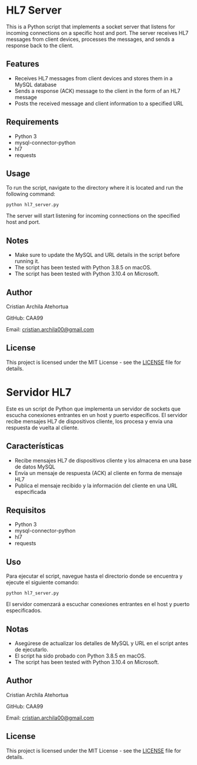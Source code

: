 # HL7 Server

This is a Python script that implements a socket server that listens for incoming connections on a specific host and port. The server receives HL7 messages from client devices, processes the messages, and sends a response back to the client.

## Features

- Receives HL7 messages from client devices and stores them in a MySQL database
- Sends a response (ACK) message to the client in the form of an HL7 message
- Posts the received message and client information to a specified URL

## Requirements

- Python 3
- mysql-connector-python
- hl7
- requests

## Usage

To run the script, navigate to the directory where it is located and run the following command:

`python hl7_server.py`

The server will start listening for incoming connections on the specified host and port.

## Notes

- Make sure to update the MySQL and URL details in the script before running it.
- The script has been tested with Python 3.8.5 on macOS.
- The script has been tested with Python 3.10.4 on Microsoft.

## Author

Cristian Archila Atehortua

GitHub: CAA99

Email: cristian.archila00@gmail.com

## License

This project is licensed under the MIT License - see the [LICENSE](LICENSE) file for details.


# Servidor HL7

Este es un script de Python que implementa un servidor de sockets que escucha conexiones entrantes en un host y puerto específicos. El servidor recibe mensajes HL7 de dispositivos cliente, los procesa y envía una respuesta de vuelta al cliente.

## Características

- Recibe mensajes HL7 de dispositivos cliente y los almacena en una base de datos MySQL
- Envía un mensaje de respuesta (ACK) al cliente en forma de mensaje HL7
- Publica el mensaje recibido y la información del cliente en una URL especificada

## Requisitos

- Python 3
- mysql-connector-python
- hl7
- requests

## Uso

Para ejecutar el script, navegue hasta el directorio donde se encuentra y ejecute el siguiente comando:

`python hl7_server.py`


El servidor comenzará a escuchar conexiones entrantes en el host y puerto especificados.

## Notas

- Asegúrese de actualizar los detalles de MySQL y URL en el script antes de ejecutarlo.
- El script ha sido probado con Python 3.8.5 en macOS.
- The script has been tested with Python 3.10.4 on Microsoft.

## Author

Cristian Archila Atehortua

GitHub: CAA99

Email: cristian.archila00@gmail.com

## License

This project is licensed under the MIT License - see the [LICENSE](LICENSE) file for details.
